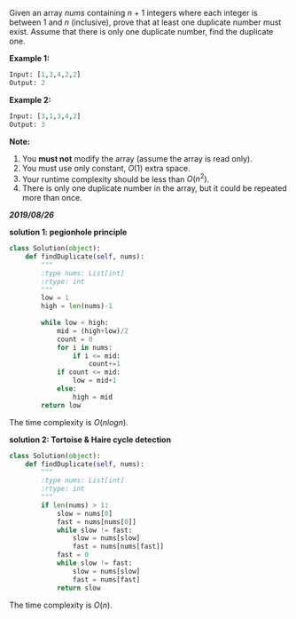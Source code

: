 Given an array *nums* containing *n* + 1 integers where each integer is between 1 and *n* (inclusive), prove that at least one duplicate number must exist. Assume that there is only one duplicate number, find the duplicate one.

**Example 1:**

```python
Input: [1,3,4,2,2]
Output: 2
```

**Example 2:**

```python
Input: [3,1,3,4,2]
Output: 3
```

**Note:**

1. You **must not** modify the array (assume the array is read only).
2. You must use only constant, *O*(1) extra space.
3. Your runtime complexity should be less than $O(n^2)$.
4. There is only one duplicate number in the array, but it could be repeated more than once.

***2019/08/26***

**solution 1: pegionhole principle**

```python
class Solution(object):
    def findDuplicate(self, nums):
        """
        :type nums: List[int]
        :rtype: int
        """
        low = 1
        high = len(nums)-1
        
        while low < high:
            mid = (high+low)/2
            count = 0
            for i in nums:
                if i <= mid:
                    count+=1
            if count <= mid:
                low = mid+1
            else:
                high = mid
        return low
```

The time complexity is $O(nlogn)$.

**solution 2: Tortoise & Haire cycle detection**

```python
class Solution(object):
    def findDuplicate(self, nums):
        """
        :type nums: List[int]
        :rtype: int
        """
        if len(nums) > 1:
            slow = nums[0]
            fast = nums[nums[0]]
            while slow != fast:
                slow = nums[slow]
                fast = nums[nums[fast]]
            fast = 0
            while slow != fast:
                slow = nums[slow]
                fast = nums[fast]
            return slow
```

The time complexity is $O(n)$.

